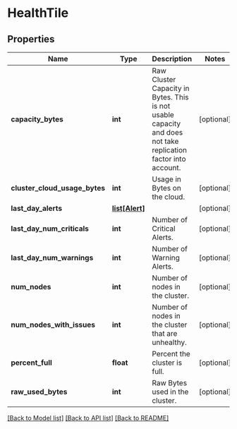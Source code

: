 # HealthTile

## Properties
Name | Type | Description | Notes
------------ | ------------- | ------------- | -------------
**capacity_bytes** | **int** | Raw Cluster Capacity in Bytes. This is not usable capacity and does not take replication factor into account. | [optional] 
**cluster_cloud_usage_bytes** | **int** | Usage in Bytes on the cloud. | [optional] 
**last_day_alerts** | [**list[Alert]**](Alert.md) |  | [optional] 
**last_day_num_criticals** | **int** | Number of Critical Alerts. | [optional] 
**last_day_num_warnings** | **int** | Number of Warning Alerts. | [optional] 
**num_nodes** | **int** | Number of nodes in the cluster. | [optional] 
**num_nodes_with_issues** | **int** | Number of nodes in the cluster that are unhealthy. | [optional] 
**percent_full** | **float** | Percent the cluster is full. | [optional] 
**raw_used_bytes** | **int** | Raw Bytes used in the cluster. | [optional] 

[[Back to Model list]](../README.md#documentation-for-models) [[Back to API list]](../README.md#documentation-for-api-endpoints) [[Back to README]](../README.md)


